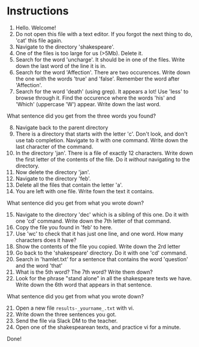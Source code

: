 # Instructions

1. Hello. Welcome!
2. Do not open this file with a text editor. If you forgot the next thing to do, 'cat' this file again.
3. Navigate to the directory 'shakespeare'.
4. One of the files is too large for us (>5Mb). Delete it.
5. Search for the word 'uncharge'. It should be in one of the files.
   Write down the last word of the line it is in.
6. Search for the word 'Affection'. There are two occurences.
   Write down the one with the words 'true' and 'false'. Remember the word after 'Affection'.
7. Search for the word 'death' (using grep). It appears a lot! Use 'less' to browse through it.
   Find the occurence where the words 'his' and 'Which' (uppercase 'W') appear.
   Write down the last word.

What sentence did you get from the three words you found?

8. Navigate back to the parent directory
9. There is a directory that starts with the letter 'c'. Don't look, and don't use tab completion.
   Navigate to it with one command. Write down the last character of the command.
10. In the directory 'jan'. There is a file of exactly 12 characters. Write down the first letter of the contents
   of the file. Do it _without_ navigating to the directory.
11. Now delete the directory 'jan'.
12. Navigate to the directory 'feb'.
13. Delete all the files that contain the letter 'a'.
14. You are left with one file. Write fown the text it contains.

What sentence did you get from what you wrote down?

15. Navigate to the directory 'dec' which is a sibling of this one. Do it with one 'cd' command.
    Write down the 7th letter of that command.
16. Copy the file you found in 'feb' to here.
17. Use 'wc' to check that it has just one line, and one word. How many characters does it have?
18. Show the contents of the file you copied. Write down the 2rd letter
19. Go back to the 'shakespeare' directory. Do it with one 'cd' command.
18. Search in 'hamlet.txt' for a sentence that contains the word 'question' and the word 'that'
19. What is the 5th word? The 7th word? Write them down?
20. Look for the phrase "stand alone" in all the shakespeare texts we have.
    Write down the 6th word that appears in that sentence.

What sentence did you get from what you wrote down?

21. Open a new file `results-_yourname_.txt` with vi.
22. Write down the three sentences you got.
23. Send the file via Slack DM to the teacher.
24. Open one of the shakespearean texts, and practice vi for a minute.

Done!
